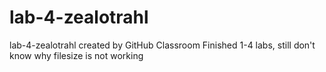 # lab-4-zealotrahl
lab-4-zealotrahl created by GitHub Classroom
Finished 1-4 labs, still don't know why filesize is not working
